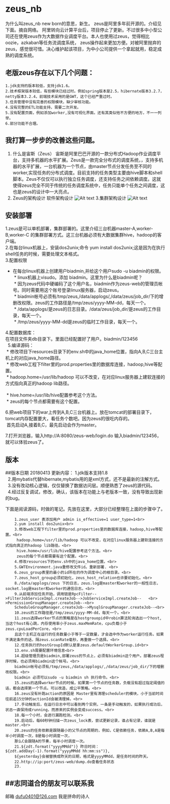 zeus_nb
==
为什么叫zeus_nb new born的意思，新生。
zeus是阿里多年前开源的。介绍见下面。摘自网络。
阿里转向云计算平台后，项目停止了更新。不过很多中小型公司还在使用zeus作为大数据作业调度平台。本人也使用过zeus，觉得相比oozie，azkaban等任务流调度系统，
zeus操作起来更加方便。对被阿里抛弃的zeus，感觉很可惜。决心维护起该项目，为中小公司提供一个拿起就用，稳定成熟的调度系统。

老版zeus存在以下几个问题：
---

    1.jdk支持的版本较低，支持jdk1.6。
    2.技术框架版本较低，有些模块已经过时。例如spring版本是2.5，hibernate版本3.2.7，netty版本3.2.4，前端技术采用的是GWT，这个已经严重过时。
    3.任务管理中没有完善的权限模块，缺少审核功能。
    4.没有完整的ETL功能支持，需要二次开发。
    5.没有配置页面，例如添加worker,没有可视化界面。还有其类似他不方便的地方，不一一列举。
    6.部分功能不合理。

我打算一步步的改善这些问题。
-----
1. 什么是宙斯（Zeus）
宙斯是阿里巴巴开源的一款分布式Hadoop作业调度平台，支持多机器的水平扩展。Zeus是一款完全分布式的调度系统，，支持多机器的水平扩展，一台机器为一个节点，由master节点分发任务至不同的worker,实现任务的分布式调度。目前支持的任务类型主要由hive脚本和shell脚本。Zeus不仅仅可以执行独立任务调度，还支持任务之间依赖调度。这就使得zeus完全不同于传统的任务调度系统中，任务只能单个任务之间调度，这也是zeus的设计中一大亮点。
2. Zeus的架构设计
软件架构设计 
![Alt text](https://github.com/jimmy401/zeus_nb/raw/master/Screenshots/ruanjianjiagou.png)
3.集群架构设计
![Alt text](https://github.com/jimmy401/zeus_nb/raw/master/Screenshots/jishujiagou.png)


安装部署
--
1.zeus是可以单机部署，集群部署的。这里介绍三台机器master-A,worker-B,worker-C 的集群部署方式。这三台机器必须有大数据集群hive，hadoop的客户端。<br/>
2.在每台linux机器上，安装dos2unix;命令 yum install dos2unix;这是因为在执行shell任务的时候，需要处理文本格式。<br/>
3.配置权限<br/>
  * 在每台linux机器上创建用户biadmin,并给这个用户sudo -u biadmin的权限。<br/>
  * linux机器上visudo。添加 biadmin。这里为什么是biadmin呢？<br/>
  * 因为zeus代码中硬编码了这个用户名，biadmin作为zeus-web的管理员帐号。同时需要用这个账号登录linux服务器，启动zeus。<br/>
  * biadmin帐号必须有/tmp/zeus,/data/applogs/,/data/zeus/job_dir/下的增删改权限。zeus的工作路径是/tmp/zeus/yyyy-MM-dd，每天一个。<br/>
  * /data/applogs/是zeus的日志目录。/data/zeus/job_dir/是zeus的工作目录，每天一个。<br/>
  * /tmp/zeus/yyyy-MM-dd是zeus的临时工作目录，每天一个。<br/>
  
4.配置数据库：<br/>
 在项目文件夹db目录下。里面已经配置好了用户。biadmin/123456<br/>
  
5.编译源码：<br/>
  * 修改项目下resources目录下的env.sh中的java_home位置，指向A,B,C三台主机上的对应java_home路径。<br/>
  * 修改web工程下filter里的prod.properties里的数据库连接，hadoop,hive等配置。<br/>
  * hadoop.home=/usr/lib/hadoop 可以不改变，在对应linux服务器上建软连接的方式指向真正的hadoop lib路径。<br><br/>
  * hive.home=/usr/lib/hive配置参考这个方法。<br>
  * zeus的每个节点都需要有这个配置。
  
6.把web项目下的war上传到A,B,C三台机器上。放在tomcat的部署目录下，tomcat内存配置要大，看任务个数吧。因为zeus的很吃内存的。<br/>
  首先启动A,接着B,C，最先启动会作为master。<br/>
  
7.打开浏览器，输入http://A:8080/zeus-web/login.do 输入biadmin/123456，就可以体验zeus了。<br/>

版本
----

##版本日期 20180413
更新内容：
    1.jdk版本支持1.8<br/>
    2.用mybatis代替hibernate,mybatis用的是xml方式，还不是最新的注解方式。<br/>
    3.没有改动核心逻辑，仅仅替换了数据访问层。顺便熟悉了zeus的源代码。<br/>
    4.经过反复调试，修改，确认，该版本在功能上与老版本一致，没有导致出现新的bug。<br/>

下面是阅读源码，时做的笔记。先放在这里，大部分已经整理在上面的步骤中了。<br/>

        1.zeus_user 表添加用户 admin is_effective=1 user_type=1<br>
        2.yum install dos2unix<br>
        3.修改web工程下filter里的prod.properties里的数据库连接，hadoop,hive等配置。<br>
         hadoop.home=/usr/lib/hadoop 可以不改变，在对应linux服务器上建软连接的方式指向真正的hadoop lib路径。<br>
         hive.home=/usr/lib/hive配置参考这个方法。<br>
         zeus的每个节点都需要有这个配置。<br>
        4.修改resources下的env.sh中的java_home位置。<br>
        5.GWTEnvironment.java重修改文件id。重新部署. <br>
        6.zeus_group表里的最小的id所在的作为调度中心的根目录。<br>
        7.zeus_host_group必须初始化，zeus_host_relation也许要初始化。<br>
        8./data/applogs/zeus 下的日志，zeus.log是master和worker的一般性日志，socket.log是master和worker的通信日志。<br>
        9.从前端添加任务开始，调用链是RpcFilter-->FilterJobServiceImpl.createJob-->JobServiceImpl.createJob--   <br>  >PermissionGroupManager.createJob--<br>
        ScheduleGroupManager.createJob-->MysqlGroupManager.createJob--<br>
        10.zeus的工作路径是/tmp/zeus/yyyy-MM-dd，每天一个。<br>
        11.zeus选择worker节点的策略是在hostgrouopid中robin算法轮询选出一个host,当这个host有心跳，内存使用率小于zeus.maxMemRate，cpu负载小于      zeus.cpuLoadPerCore，<br>
        且这个主机正在运行的任务数量小于等于一定数量，才会选中作为worker运行任务。如果不满足条件的话，隔zeus.scanRate毫秒，再重做一个选择。<br>
        12.任务执行的hostGroupId默认是拿zeus.defaultWorkerGroup.id<br>
        13.env.sh需要配置环境信息<br>
        14.超级管理员是biadmin,部署zeus的节点上，必须有biadmin这个用户。部署zeus程序时候，也必须用biadmin这个帐号。<br>
        biadmin帐号必须有/tmp/zeus,/data/applogs/,/data/zeus/job_dir/下的增删改权限。<br>
        biadmin 必须可以sudo -u biadmin sh 执行命令。<br>
        15.zeus的选择worker节点的时候，如果第一个节点的任务数，负载没有超过指定阈值的话，都会选择第一个节点。可以改造，成公平策略。<br>
        16.zeus没有补跑action的原因是 Master里有清理scheduler的模块，小于当前时间往前追15分钟的actionId会被清理掉。<br>
        17.手动触发后，在运行日志中可以看到两个实例，一条是手动触发的，如果执行成功后，状态一直保持成running，而原来的实例会变成success。<br>
        18.每一个小时，会进行漏跑检测。<br>
        19.启动后，每60秒钟扫描一次zeus_lock表，尝试更新记录，谁占有记录，谁就是master.<br>
        20.zeus的任务依赖是跟随最小的父节点的周期的，例如，C是依赖任务，依赖A,B,A是每半小时调度一次，B是每小时调度一次，
        那么C会跟随A的节奏，每半小时调度一次。
        21.${zdt.format("yyyyMMdd")} 昨日时间：${zdt.addDay(-1).format("yyyyMMdd hh:mm:ss")},
        ${yesterday}会被替换成昨天的日期，格式是yyyyMMdd，是任务时间的昨天。
        22.http://ip:port/zeus-web/dump.do查看任务状态
        23.

##志同道合的朋友可以联系我
--
邮箱 dufu0401@126.com 
我是拼命的诗人
